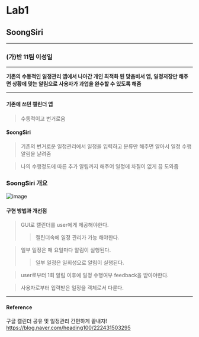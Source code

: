 # Lab1

## SoongSiri
----------------   
  

### (가)반 11팀 이성일  
---------------------

__기존의 수동적인 일정관리 앱에서 나아간 개인 최적화 된 맞춤비서 앱, 일정저장만 해주면 상황에 맞는 알림으로 사용자가 과업을 완수할 수 있도록 해줌__  


---------------------------------------------------  



#### 기존에 쓰던 캘린더 앱
> 수동적이고 번거로움



#### SoongSiri
> 기존의 번거로운 일정관리에서 일정을 입력하고 분류만 해주면 알아서 일정 수행 알림을 날려줌  

> 나의 수행정도에 따른 추가 알림까지 해주어 일정에 차질이 없게 끔 도와줌


### SoongSiri 개요  

![image](https://user-images.githubusercontent.com/91835961/139588339-b3322262-4951-4f8e-81dd-997e4bc1e20a.png)


#### 구현 방법과 개선점

> GUI로 캘린더를 user에게 제공해야한다. 
> > 캘린더속에 일정 관리가 가능 해야한다.

> 일부 일정은 매 요일마다 알림이 실행된다.
> > 일부 일정은 일회성으로 알림이 실행된다.

> user로부터 1회 알림 이후에 일정 수행여부 feedback을 받아야한다.

> 사용자로부터 입력받은 일정을 객체로서 다룬다.
-----------------------------------------------

#### Reference

구글 캘린더 공유 및 일정관리 간편하게 끝내자!  
<https://blog.naver.com/heading100/222431503295>




